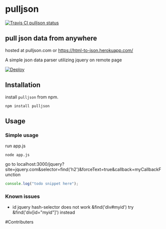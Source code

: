 pulljson
========

[![Travis CI pulljson status](https://travis-ci.org/santeriv/pulljson.svg?branch=master "pulljson - master")](https://travis-ci.org/santeriv/pulljson)

## pull json data from anywhere

hosted at pulljson.com or https://html-to-json.herokuapp.com/

A simple json data parser utilizing jquery on remote page

[![Deploy](https://www.herokucdn.com/deploy/button.png)](https://heroku.com/deploy)

## Installation

install `pulljson` from npm.

    npm install pulljson

## Usage

### Simple usage

run app.js

	node app.js 
	
go to localhost:3000/jquery?site=jquery.com&selector=find('h2')&forceText=true&callback=myCallbackFunction

```javascript
console.log("todo snippet here");
```

### Known issues

- id jquery hash-selector does not work &find('div#myid') try &find('div[id="myid"]') instead

#Contributers
